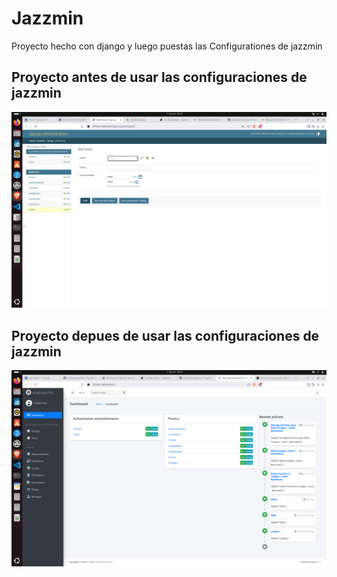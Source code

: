 # Jazzmin
Proyecto hecho con django y luego puestas las Configurationes de jazzmin 


## Proyecto antes de usar las configuraciones de jazzmin

![alt text](image.png)


## Proyecto depues de usar las configuraciones de jazzmin

![alt text](image-2.png)